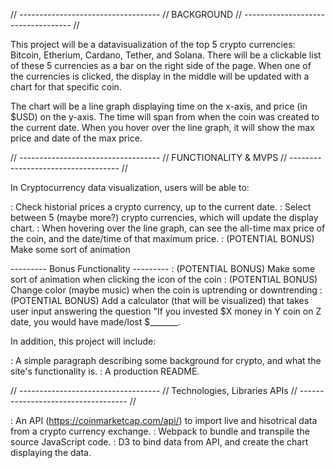 // ----------------------------------- // 
              BACKGROUND 
// ----------------------------------- // 

This project will be a datavisualization of the top 5 crypto 
currencies: Bitcoin, Etherium, Cardano, Tether, and Solana.
There will be a clickable list of these 5 currencies as a bar
on the right side of the page. When one of the currencies is clicked,
the display in the middle will be updated with a chart for that specific coin.

The chart will be a line graph displaying time on the x-axis, and price (in $USD) 
on the y-axis. The time will span from when the coin was created to the current 
date. When you hover over the line graph, it will show the max price and date of the max price.

// ----------------------------------- // 
         FUNCTIONALITY & MVPS 
// ----------------------------------- // 

In Cryptocurrency data visualization, users will be able to:

: Check historial prices a crypto currency, up to the 
current date.
: Select between 5 (maybe more?) crypto currencies, which
will update the display chart.
: When hovering over the line graph, can see the all-time 
max price of the coin, and the date/time of that maximum price.
: (POTENTIAL BONUS) Make some sort of animation

--------- Bonus Functionality ---------
: (POTENTIAL BONUS) Make some sort of animation when clicking 
the icon of the coin
: (POTENTIAL BONUS) Change color (maybe music) when the coin is 
uptrending or downtrending
: (POTENTIAL BONUS) Add a calculator (that will be visualized) 
that takes user input answering the question "If you invested $X
 money in Y coin on Z date, you would have made/lost $_______.


In addition, this project will include: 

: A simple paragraph describing some background for crypto, and
what the site's functionality is.
: A production README.


// ----------------------------------- // 
      Technologies, Libraries APIs 
// ----------------------------------- // 

: An API (https://coinmarketcap.com/api/) to import live and 
hisotrical data from a crypto currency exchange.
: Webpack to bundle and transpile the source JavaScript code.
: D3 to bind data from API, and create the chart displaying the data.
